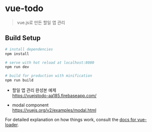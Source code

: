 # vue-todo

> vue.js로 만든 할일 앱 관리 

## Build Setup

``` bash
# install dependencies
npm install

# serve with hot reload at localhost:8080
npm run dev

# build for production with minification
npm run build
```
* 할일 앱 관리 완성본 예제<br/>
https://vuejstodo-aa185.firebaseapp.com/

* modal component<br/>
https://vuejs.org/v2/examples/modal.html

For detailed explanation on how things work, consult the [docs for vue-loader](http://vuejs.github.io/vue-loader).
